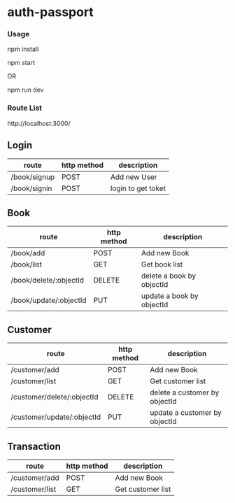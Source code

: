 # auth-passport

### Usage

npm install

npm start

OR

npm run dev

### Route List

http://localhost:3000/

## Login

| route | http method | description |
|  ---  |     ---     |     ---     |
| /book/signup | POST | Add new User |
| /book/signin | POST | login to get toket |

## Book

| route | http method | description |
|  ---  |     ---     |     ---     |
| /book/add | POST | Add new Book |
| /book/list | GET | Get book list |
| /book/delete/:objectId | DELETE | delete a book by objectId |
| /book/update/:objectId | PUT | update a book by objectId |

## Customer

| route | http method | description |
|  ---  |     ---     |     ---     |
| /customer/add | POST | Add new Book |
| /customer/list | GET | Get customer list |
| /customer/delete/:objectId | DELETE | delete a customer by objectId |
| /customer/update/:objectId | PUT | update a customer by objectId |

## Transaction

| route | http method | description |
|  ---  |     ---     |     ---     |
| /customer/add | POST | Add new Book |
| /customer/list | GET | Get customer list |
